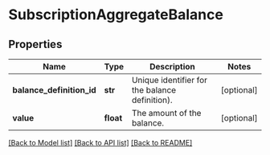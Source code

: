 # SubscriptionAggregateBalance

## Properties
Name | Type | Description | Notes
------------ | ------------- | ------------- | -------------
**balance_definition_id** | **str** | Unique identifier for the balance definition). | [optional] 
**value** | **float** | The amount of the balance. | [optional] 

[[Back to Model list]](../README.md#documentation-for-models) [[Back to API list]](../README.md#documentation-for-api-endpoints) [[Back to README]](../README.md)


